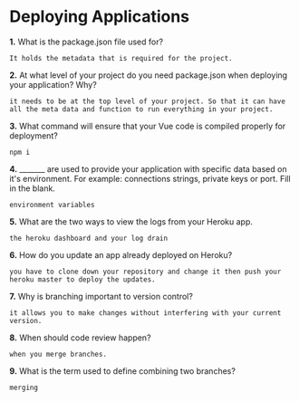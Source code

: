 # Deploying Applications

**1.** What is the package.json file used for?
<!-- enter you answer in the space below -->
```
It holds the metadata that is required for the project. 
``` 
**2.** At what level of your project do you need package.json when deploying your application? Why?
<!-- enter you answer in the space below -->
```
it needs to be at the top level of your project. So that it can have all the meta data and function to run everything in your project. 
```
**3.** What command will ensure that your Vue code is compiled properly for deployment?
<!-- enter you answer in the space below -->
```
npm i
```
**4.** _______ are used to provide your application with specific data based on it's environment. For example: connections strings, private keys or port. Fill in the blank.
<!-- enter you answer in the space below -->
```
environment variables 
```
**5.** What are the two ways to view the logs from your Heroku app.
<!-- enter you answer in the space below -->
```
the heroku dashboard and your log drain
```
**6.** How do you update an app already deployed on Heroku?
<!-- enter you answer in the space below -->
```
you have to clone down your repository and change it then push your heroku master to deploy the updates. 
```
**7.** Why is branching important to version control?
<!-- enter you answer in the space below -->
```
it allows you to make changes without interfering with your current version. 
```
**8.** When should code review happen?
<!-- enter you answer in the space below -->
```
when you merge branches. 
```
**9.** What is the term used to define combining two branches?
<!-- enter you answer in the space below -->
```
merging 
```